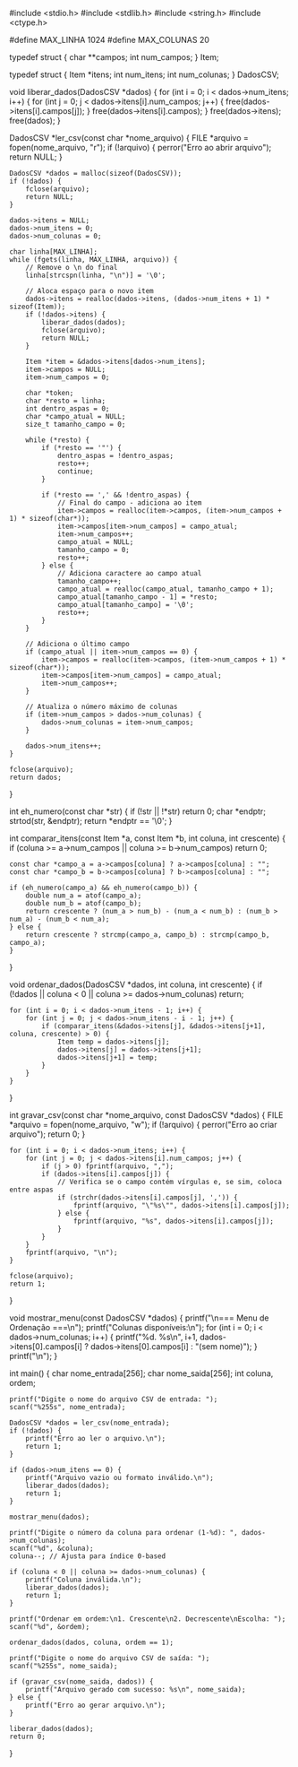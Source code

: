 #include <stdio.h>
#include <stdlib.h>
#include <string.h>
#include <ctype.h>

#define MAX_LINHA 1024
#define MAX_COLUNAS 20

typedef struct {
    char **campos;
    int num_campos;
} Item;

typedef struct {
    Item *itens;
    int num_itens;
    int num_colunas;
} DadosCSV;

void liberar_dados(DadosCSV *dados) {
    for (int i = 0; i < dados->num_itens; i++) {
        for (int j = 0; j < dados->itens[i].num_campos; j++) {
            free(dados->itens[i].campos[j]);
        }
        free(dados->itens[i].campos);
    }
    free(dados->itens);
    free(dados);
}

DadosCSV *ler_csv(const char *nome_arquivo) {
    FILE *arquivo = fopen(nome_arquivo, "r");
    if (!arquivo) {
        perror("Erro ao abrir arquivo");
        return NULL;
    }

    DadosCSV *dados = malloc(sizeof(DadosCSV));
    if (!dados) {
        fclose(arquivo);
        return NULL;
    }

    dados->itens = NULL;
    dados->num_itens = 0;
    dados->num_colunas = 0;

    char linha[MAX_LINHA];
    while (fgets(linha, MAX_LINHA, arquivo)) {
        // Remove o \n do final
        linha[strcspn(linha, "\n")] = '\0';
        
        // Aloca espaço para o novo item
        dados->itens = realloc(dados->itens, (dados->num_itens + 1) * sizeof(Item));
        if (!dados->itens) {
            liberar_dados(dados);
            fclose(arquivo);
            return NULL;
        }

        Item *item = &dados->itens[dados->num_itens];
        item->campos = NULL;
        item->num_campos = 0;

        char *token;
        char *resto = linha;
        int dentro_aspas = 0;
        char *campo_atual = NULL;
        size_t tamanho_campo = 0;

        while (*resto) {
            if (*resto == '"') {
                dentro_aspas = !dentro_aspas;
                resto++;
                continue;
            }

            if (*resto == ',' && !dentro_aspas) {
                // Final do campo - adiciona ao item
                item->campos = realloc(item->campos, (item->num_campos + 1) * sizeof(char*));
                item->campos[item->num_campos] = campo_atual;
                item->num_campos++;
                campo_atual = NULL;
                tamanho_campo = 0;
                resto++;
            } else {
                // Adiciona caractere ao campo atual
                tamanho_campo++;
                campo_atual = realloc(campo_atual, tamanho_campo + 1);
                campo_atual[tamanho_campo - 1] = *resto;
                campo_atual[tamanho_campo] = '\0';
                resto++;
            }
        }

        // Adiciona o último campo
        if (campo_atual || item->num_campos == 0) {
            item->campos = realloc(item->campos, (item->num_campos + 1) * sizeof(char*));
            item->campos[item->num_campos] = campo_atual;
            item->num_campos++;
        }

        // Atualiza o número máximo de colunas
        if (item->num_campos > dados->num_colunas) {
            dados->num_colunas = item->num_campos;
        }

        dados->num_itens++;
    }

    fclose(arquivo);
    return dados;
}

int eh_numero(const char *str) {
    if (!str || !*str) return 0;
    char *endptr;
    strtod(str, &endptr);
    return *endptr == '\0';
}

int comparar_itens(const Item *a, const Item *b, int coluna, int crescente) {
    if (coluna >= a->num_campos || coluna >= b->num_campos) return 0;
    
    const char *campo_a = a->campos[coluna] ? a->campos[coluna] : "";
    const char *campo_b = b->campos[coluna] ? b->campos[coluna] : "";

    if (eh_numero(campo_a) && eh_numero(campo_b)) {
        double num_a = atof(campo_a);
        double num_b = atof(campo_b);
        return crescente ? (num_a > num_b) - (num_a < num_b) : (num_b > num_a) - (num_b < num_a);
    } else {
        return crescente ? strcmp(campo_a, campo_b) : strcmp(campo_b, campo_a);
    }
}

void ordenar_dados(DadosCSV *dados, int coluna, int crescente) {
    if (!dados || coluna < 0 || coluna >= dados->num_colunas) return;

    for (int i = 0; i < dados->num_itens - 1; i++) {
        for (int j = 0; j < dados->num_itens - i - 1; j++) {
            if (comparar_itens(&dados->itens[j], &dados->itens[j+1], coluna, crescente) > 0) {
                Item temp = dados->itens[j];
                dados->itens[j] = dados->itens[j+1];
                dados->itens[j+1] = temp;
            }
        }
    }
}

int gravar_csv(const char *nome_arquivo, const DadosCSV *dados) {
    FILE *arquivo = fopen(nome_arquivo, "w");
    if (!arquivo) {
        perror("Erro ao criar arquivo");
        return 0;
    }

    for (int i = 0; i < dados->num_itens; i++) {
        for (int j = 0; j < dados->itens[i].num_campos; j++) {
            if (j > 0) fprintf(arquivo, ",");
            if (dados->itens[i].campos[j]) {
                // Verifica se o campo contém vírgulas e, se sim, coloca entre aspas
                if (strchr(dados->itens[i].campos[j], ',')) {
                    fprintf(arquivo, "\"%s\"", dados->itens[i].campos[j]);
                } else {
                    fprintf(arquivo, "%s", dados->itens[i].campos[j]);
                }
            }
        }
        fprintf(arquivo, "\n");
    }

    fclose(arquivo);
    return 1;
}

void mostrar_menu(const DadosCSV *dados) {
    printf("\n=== Menu de Ordenação ===\n");
    printf("Colunas disponíveis:\n");
    for (int i = 0; i < dados->num_colunas; i++) {
        printf("%d. %s\n", i+1, dados->itens[0].campos[i] ? dados->itens[0].campos[i] : "(sem nome)");
    }
    printf("\n");
}

int main() {
    char nome_entrada[256];
    char nome_saida[256];
    int coluna, ordem;

    printf("Digite o nome do arquivo CSV de entrada: ");
    scanf("%255s", nome_entrada);

    DadosCSV *dados = ler_csv(nome_entrada);
    if (!dados) {
        printf("Erro ao ler o arquivo.\n");
        return 1;
    }

    if (dados->num_itens == 0) {
        printf("Arquivo vazio ou formato inválido.\n");
        liberar_dados(dados);
        return 1;
    }

    mostrar_menu(dados);

    printf("Digite o número da coluna para ordenar (1-%d): ", dados->num_colunas);
    scanf("%d", &coluna);
    coluna--; // Ajusta para índice 0-based

    if (coluna < 0 || coluna >= dados->num_colunas) {
        printf("Coluna inválida.\n");
        liberar_dados(dados);
        return 1;
    }

    printf("Ordenar em ordem:\n1. Crescente\n2. Decrescente\nEscolha: ");
    scanf("%d", &ordem);

    ordenar_dados(dados, coluna, ordem == 1);

    printf("Digite o nome do arquivo CSV de saída: ");
    scanf("%255s", nome_saida);

    if (gravar_csv(nome_saida, dados)) {
        printf("Arquivo gerado com sucesso: %s\n", nome_saida);
    } else {
        printf("Erro ao gerar arquivo.\n");
    }

    liberar_dados(dados);
    return 0;
}
